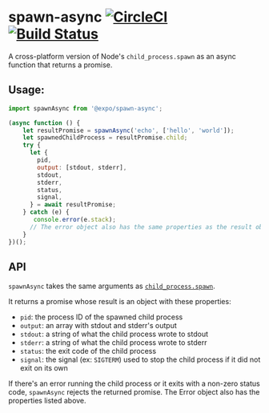 # spawn-async [![CircleCI](https://circleci.com/gh/expo/spawn-async.svg?style=svg)](https://circleci.com/gh/expo/spawn-async) [![Build Status](https://travis-ci.org/expo/spawn-async.svg?branch=master)](https://travis-ci.org/expo/spawn-async)

A cross-platform version of Node's `child_process.spawn` as an async function that returns a promise.

## Usage:
```js
import spawnAsync from '@expo/spawn-async';

(async function () {
    let resultPromise = spawnAsync('echo', ['hello', 'world']);
    let spawnedChildProcess = resultPromise.child;
    try {
      let {
        pid,
        output: [stdout, stderr],
        stdout,
        stderr,
        status,
        signal,
      } = await resultPromise;
    } catch (e) {
       console.error(e.stack);
      // The error object also has the same properties as the result object
    }
})();
```

## API

`spawnAsync` takes the same arguments as [`child_process.spawn`](https://nodejs.org/api/child_process.html#child_process_child_process_spawn_command_args_options).

It returns a promise whose result is an object with these properties:

- `pid`: the process ID of the spawned child process
- `output`: an array with stdout and stderr's output
- `stdout`: a string of what the child process wrote to stdout
- `stderr`: a string of what the child process wrote to stderr
- `status`: the exit code of the child process
- `signal`: the signal (ex: `SIGTERM`) used to stop the child process if it did not exit on its own

If there's an error running the child process or it exits with a non-zero status code, `spawnAsync` rejects the returned promise. The Error object also has the properties listed above.
